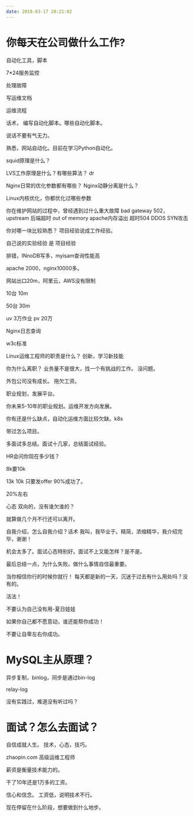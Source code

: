 ```yaml
---
date: 2018-03-17 20:21:02
---
```


# 你每天在公司做什么工作?

自动化工具，脚本

7*24服务监控

处理故障

写运维文档

运维流程

话术，
编写自动化脚本。哪些自动化脚本。

说话不要有气无力。

熟悉，网站自动化。目前在学习Python自动化。

squid原理是什么？

LVS工作原理是什么？有哪些算法？
dr 

Nginx日常的优化参数都有哪些？
Nginx动静分离是什么？

Linux内核优化，你都优化过哪些参数

你在维护网站的过程中，曾经遇到过什么重大故障
bad gateway 502，
upstream 后端超时
out of memory apache内存溢出
超时504
DDOS
SYN攻击

你对哪一块比较熟悉？
项目经验说成工作经验。

自己说的实验经验 是 项目经验

排错，INnoDB写多，myisam查询性能高

apache 2000，nginx10000多。

网站出口20m，阿里云，AWS没有限制

10台 10m

50台 30m

uv 3万作业
pv 20万

Nginx日志查询

w3c标准

Linux运维工程师的职责是什么？
创新，学习新技能

你为什么离职？
业务量不是很大，找一个有挑战的工作。
没问题。

外包公司没有成长。
拖欠工资。

职业规划，发展平台。

你未来5-10年的职业规划。运维开发方向发展。

你有还是什么缺点，自动化运维方面比较欠缺。k8s

带过怎么项目。

多面试多总结。面试十几家，总结面试经验。

HR会问你现在多少钱？

8k要10k

13k
10k
只要发offer 90%成功了。

20%左右

心态
双向的，没有谁欠谁的？

就算做几个月不行还可以离开。


自我介绍，怎么自我介绍？话术
我叫，我毕业于。精简，浓缩精华，我介绍完毕，谢谢！

机会太多了。面试心态特别好。面试不上又能怎样？是不是。

最后总结一点，为什么失败。做什么事情自信最重要。

当你相信你行的时候你就行！
每天都是新的一天，沉迷于过去有什么用处吗？没有的。

活法！

不要认为自己没有用-夏日娃娃

如果你自己都不愿意动，谁还能帮你成功！

不要让自卑左右你成功。

# MySQL主从原理？

异步复制，binlog，同步是通过bin-log

relay-log

没有实践过，难道没有听过吗？

# 面试？怎么去面试？
自信成就人生。
技术，心态，技巧。

zhaopin.com
高级运维工程师

薪资是衡量技术能力的。

干了10年还是1万多的工资。

信心和信念。
工资低，说明技术不行。

现在停留在什么阶段，想要做到什么地步。
